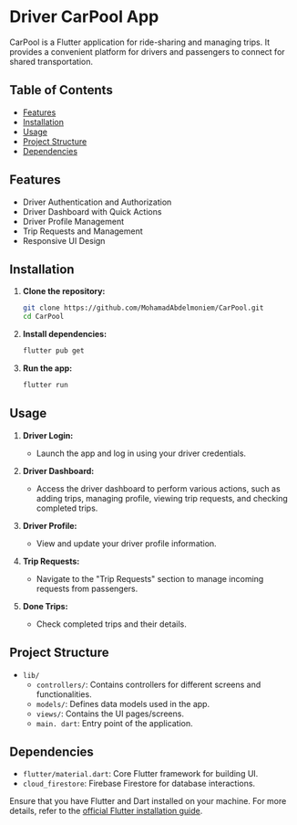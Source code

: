 # Driver CarPool App

CarPool is a Flutter application for ride-sharing and managing trips. It provides a convenient platform for drivers and passengers to connect for shared transportation.

## Table of Contents

- [Features](#features)
- [Installation](#installation)
- [Usage](#usage)
- [Project Structure](#project-structure)
- [Dependencies](#dependencies)


## Features

- Driver Authentication and Authorization
- Driver Dashboard with Quick Actions
- Driver Profile Management
- Trip Requests and Management
- Responsive UI Design

## Installation

1. **Clone the repository:**

    ```bash
    git clone https://github.com/MohamadAbdelmoniem/CarPool.git
    cd CarPool
    ```

2. **Install dependencies:**

    ```bash
    flutter pub get
    ```

3. **Run the app:**

    ```bash
    flutter run
    ```

## Usage

1. **Driver Login:**
   - Launch the app and log in using your driver credentials.

2. **Driver Dashboard:**
   - Access the driver dashboard to perform various actions, such as adding trips, managing profile, viewing trip requests, and checking completed trips.

3. **Driver Profile:**
   - View and update your driver profile information.

4. **Trip Requests:**
   - Navigate to the "Trip Requests" section to manage incoming requests from passengers.

5. **Done Trips:**
   - Check completed trips and their details.

## Project Structure

- `lib/`
  - `controllers/`: Contains controllers for different screens and functionalities.
  - `models/`: Defines data models used in the app.
  - `views/`: Contains the UI pages/screens.
  - `main. dart`: Entry point of the application.

## Dependencies

- `flutter/material.dart`: Core Flutter framework for building UI.
- `cloud_firestore`: Firebase Firestore for database interactions.


Ensure that you have Flutter and Dart installed on your machine. For more details, refer to the [official Flutter installation guide](https://flutter.dev/docs/get-started/install).


